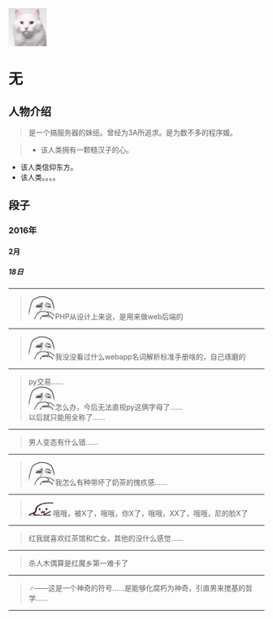 ![233](../icon/no.png)
# 无

## 人物介绍
> 是一个搞服务器的妹纸。曾经为3A所追求。是为数不多的程序媛。

> + 该人类拥有一颗糙汉子的心。
+ 该人类信仰东方。
+ 该人类。。。。

## 段子

### 2016年

#### 2月

##### 18日

---
> ![666](../raw/no_0x01.jpg)PHP从设计上来说，是用来做web后端的

---
> ![666](../raw/no_0x01.jpg)我没没看过什么webapp名词解析标准手册啥的，自己琢磨的

---
> py交易……<br/>
![666](../raw/no_0x01.jpg)怎么办，今后无法直视py这俩字母了……<br/>
以后就只能用全称了……

---
> 男人变态有什么错……

---
> ![666](../raw/no_0x01.jpg)我怎么有种带坏了奶茶的愧疚感……

---
> ![233](../raw/no_0x00.jpg)哦哦，被X了，哦哦，你X了，哦哦，XX了，哦哦，尼的脸X了

---
> 红我就喜欢红茶馆和亡女，其他的没什么感觉……

---
> 杀人木偶算是红魔乡第一难卡了

---
> ♂——这是一个神奇的符号……是能够化腐朽为神奇，引直男来搅基的哲学……

---